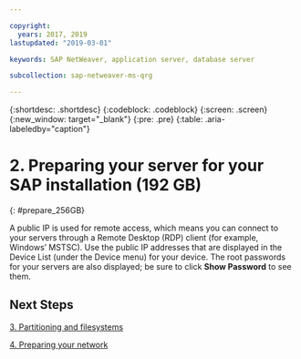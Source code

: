 ```yaml
---

copyright:
  years: 2017, 2019
lastupdated: "2019-03-01"

keywords: SAP NetWeaver, application server, database server

subcollection: sap-netweaver-ms-qrg

---
```


{:shortdesc: .shortdesc}
{:codeblock: .codeblock}
{:screen: .screen}
{:new_window: target="_blank"}
{:pre: .pre}
{:table: .aria-labeledby="caption"}

# 2. Preparing your server for your SAP installation (192 GB)
{: #prepare_256GB}

A public IP is used for remote access, which means you can connect to your servers through a Remote Desktop (RDP) client (for example, Windows’ MSTSC). Use the public IP addresses that are displayed in the Device List (under the Device menu) for your device. The root passwords for your servers are also displayed; be sure to click **Show Password** to see them.

## Next Steps

 [3. Partitioning and filesystems](/docs/infrastructure/sap-netweaver-ms-qrg?topic=sap-netweaver-ms-qrg-3-partitioning-and-file-systems)

 [4. Preparing your network](/docs/infrastructure/sap-netweaver-ms-qrg?topic=sap-netweaver-ms-qrg-network)

